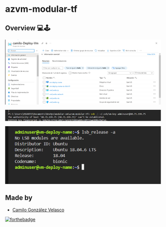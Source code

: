 # azvm-modular-tf




## <b> Overview </b> 💻🕹

<img src="img/Imagen1.png"> <br>

<img src="img/Imagen2.png"> <br>

<img src="img/Imagen3.png"> <br>



## <b> Made by </b>

+ [Camilo González Velasco](https://github.com/camilogonzalez7424 "Camilo G.")


[![forthebadge](https://forthebadge.com/images/badges/built-with-love.svg)](https://forthebadge.com)